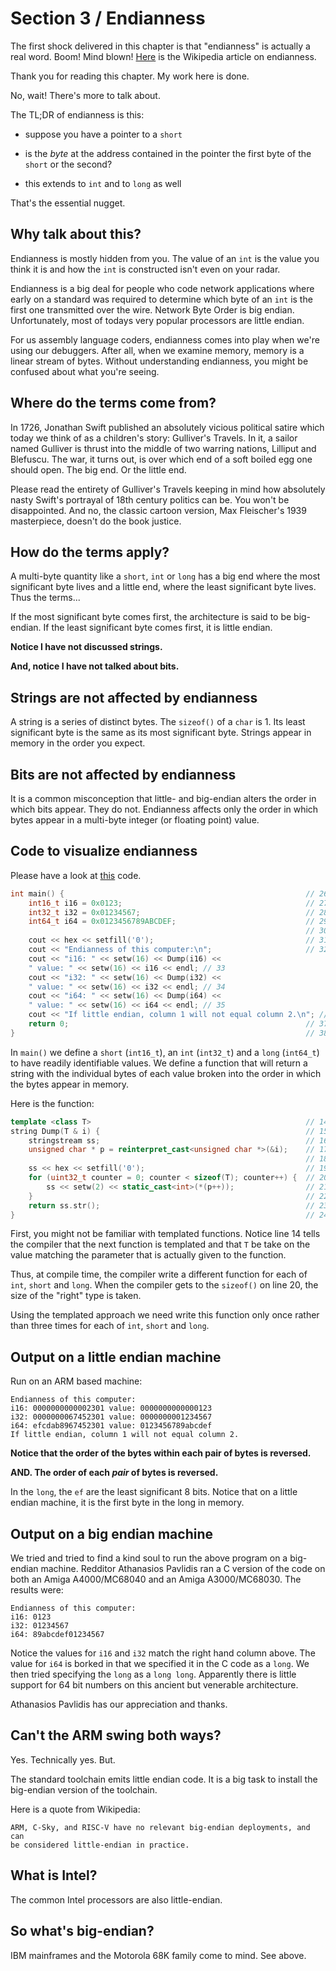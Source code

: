 # Section 3 / Endianness

The first shock delivered in this chapter is that "endianness" is
actually a real word. Boom! Mind blown!
[Here](<https://en.wikipedia.org/wiki/Endianness>) is the Wikipedia
article on endianness.

Thank you for reading this chapter. My work here is done.

No, wait! There's more to talk about.

The TL;DR of endianness is this:

* suppose you have a pointer to a `short`

* is the *byte* at the address contained in the pointer the first byte
of the `short` or the second?

* this extends to `int` and to `long` as well

That's the essential nugget.

## Why talk about this?

Endianness is mostly hidden from you. The value of an `int` is the value
you think it is and how the `int` is constructed isn't even on your
radar.

Endianness is a big deal for people who code network applications where
early on a standard was required to determine which byte of an `int` is
the first one transmitted over the wire. Network Byte Order is big
endian. Unfortunately, most of todays very popular processors are
little endian.

For us assembly language coders, endianness comes into play when we're
using our debuggers. After all, when we examine memory, memory is a
linear stream of bytes. Without understanding endianness, you might be
confused about what you're seeing.

## Where do the terms come from?

In 1726, Jonathan Swift published an absolutely vicious political satire
which today we think of as a children's story: Gulliver's Travels. In
it, a sailor named Gulliver is thrust into the middle of two warring
nations, Lilliput and Blefuscu. The war, it turns out, is over which
end of a soft boiled egg one should open. The big end. Or the little
end.

Please read the entirety of Gulliver's Travels keeping in mind how
absolutely nasty Swift's portrayal of 18th century politics can be. You
won't be disappointed. And no, the classic cartoon version, Max
Fleischer's 1939 masterpiece, doesn't do the book justice.

## How do the terms apply?

A multi-byte quantity like a `short`, `int` or `long` has a big end
where the most significant byte lives and a little end, where the least
significant byte lives. Thus the terms...

If the most significant byte comes first, the architecture is said to
be big-endian. If the least significant byte comes first, it is little
endian.

**Notice I have not discussed strings.**

**And, notice I have not talked about bits.**

## Strings are not affected by endianness

A string is a series of distinct bytes. The `sizeof()` of a `char` is 1.
Its least significant byte is the same as its most significant byte.
Strings appear in memory in the order you expect.

## Bits are not affected by endianness

It is a common misconception that little- and big-endian alters the
order in which bits appear. They do not. Endianness affects only the
order in which bytes appear in a multi-byte integer (or floating
point) value.

## Code to visualize endianness

Please have a look at [this](./main.cpp) code.

```c++
int main() {                                                      // 26 
    int16_t i16 = 0x0123;                                         // 27 
    int32_t i32 = 0x01234567;                                     // 28 
    int64_t i64 = 0x0123456789ABCDEF;                             // 29 
                                                                  // 30 
    cout << hex << setfill('0');                                  // 31 
    cout << "Endianness of this computer:\n";                     // 32 
    cout << "i16: " << setw(16) << Dump(i16) <<
    " value: " << setw(16) << i16 << endl; // 33 
    cout << "i32: " << setw(16) << Dump(i32) << 
    " value: " << setw(16) << i32 << endl; // 34 
    cout << "i64: " << setw(16) << Dump(i64) << 
    " value: " << setw(16) << i64 << endl; // 35 
    cout << "If little endian, column 1 will not equal column 2.\n"; // 36 
    return 0;                                                     // 37 
}                                                                 // 38
```

In `main()` we define a `short` (`int16_t`), an `int` (`int32_t`) and a
`long` (`int64_t`) to have readily identifiable values. We define a
function that will return a string with the individual bytes of each
value broken into the order in which the bytes appear in memory.

Here is the function:

```c++
template <class T>                                                // 14 
string Dump(T & i) {                                              // 15 
    stringstream ss;                                              // 16 
    unsigned char * p = reinterpret_cast<unsigned char *>(&i);    // 17 
                                                                  // 18 
    ss << hex << setfill('0');                                    // 19 
    for (uint32_t counter = 0; counter < sizeof(T); counter++) {  // 20 
        ss << setw(2) << static_cast<int>(*(p++));                // 21 
    }                                                             // 22 
    return ss.str();                                              // 23 
}                                                                 // 24
```

First, you might not be familiar with templated functions. Notice
line 14 tells the compiler that the next function is templated and that
`T` be take on the value matching the parameter that is actually given
to the function.

Thus, at compile time, the compiler write a different function for each
of `int`, `short` and `long`. When the compiler gets to the `sizeof()`
on line 20, the size of the "right" type is taken.

Using the templated approach we need write this function only once
rather than three times for each of `int`, `short` and `long`.

## Output on a little endian machine

Run on an ARM based machine:

```text
Endianness of this computer:
i16: 0000000000002301 value: 0000000000000123
i32: 0000000067452301 value: 0000000001234567
i64: efcdab8967452301 value: 0123456789abcdef
If little endian, column 1 will not equal column 2.
```

**Notice that the order of the bytes within each pair of bytes is
reversed.**

**AND. The order of each *pair* of bytes is reversed.**

In the `long`, the `ef` are the least significant 8 bits. Notice that
on a little endian machine, it is the first byte in the long in memory.

## Output on a big endian machine

We tried and tried to find a kind soul to run the above program on a
big-endian machine. Redditor Athanasios Pavlidis ran a C version of the
code on both an Amiga A4000/MC68040 and an Amiga A3000/MC68030. The
results were:

```text
Endianness of this computer:
i16: 0123
i32: 01234567
i64: 89abcdef01234567
```

Notice the values for `i16` and `i32` match the right hand column above.
The value for `i64` is borked in that we specified it in the C code as a
`long`. We then tried specifying the `long` as a `long long`. Apparently
there is little support for 64 bit numbers on this ancient but
venerable architecture.

Athanasios Pavlidis has our appreciation and thanks.

## Can't the ARM swing both ways?

Yes. Technically yes. But.

The standard toolchain emits little endian code. It is a big task to
install the big-endian version of the toolchain.

Here is a quote from Wikipedia:

```text
ARM, C-Sky, and RISC-V have no relevant big-endian deployments, and can
be considered little-endian in practice.
```

## What is Intel?

The common Intel processors are also little-endian.

## So what's big-endian?

IBM mainframes and the Motorola 68K family come to mind. See above.
